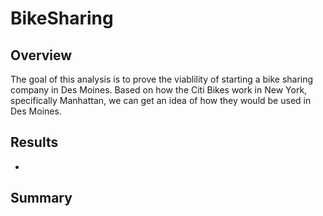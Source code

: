 # BikeSharing
## Overview
The goal of this analysis is to prove the viablility of starting a bike sharing company in Des Moines. Based on how the Citi Bikes work in New York, specifically Manhattan, we can get an idea of how they would be used in Des Moines.
## Results
* 
## Summary
